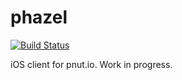 # phazel

[![Build Status](https://travis-ci.org/dasdom/phazel.svg?branch=master)](https://travis-ci.org/dasdom/phazel)

iOS client for pnut.io. Work in progress.
